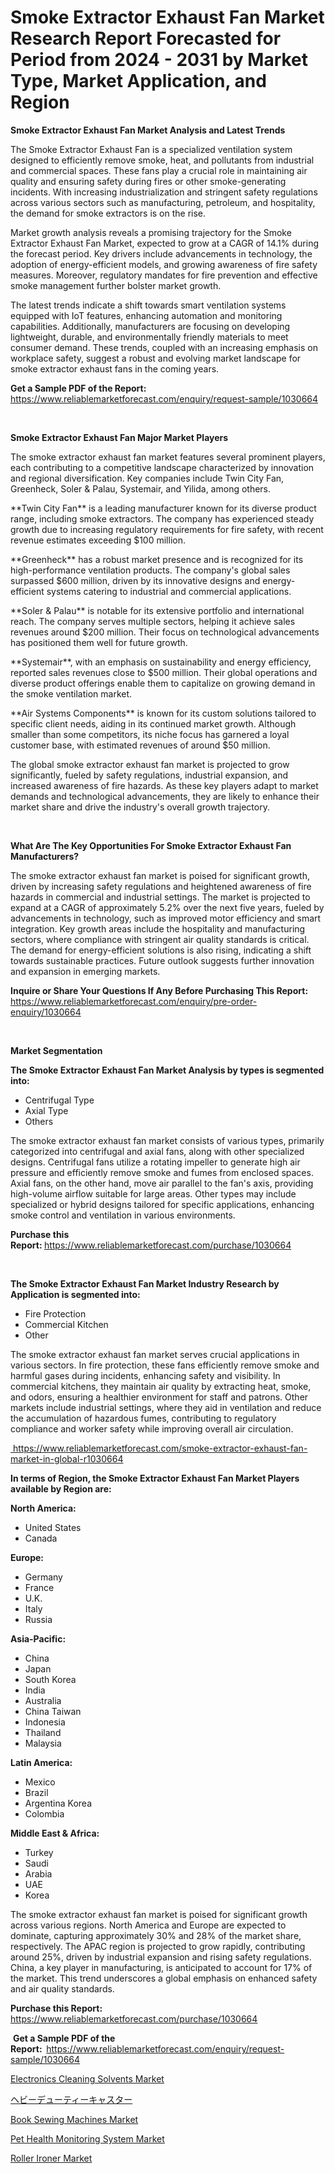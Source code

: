 <p><h1>Smoke Extractor Exhaust Fan Market Research Report Forecasted for Period from 2024 -  2031 by Market Type, Market Application, and Region</h1></p><p><strong>Smoke Extractor Exhaust Fan Market Analysis and Latest Trends</strong></p>
<p><p>The Smoke Extractor Exhaust Fan is a specialized ventilation system designed to efficiently remove smoke, heat, and pollutants from industrial and commercial spaces. These fans play a crucial role in maintaining air quality and ensuring safety during fires or other smoke-generating incidents. With increasing industrialization and stringent safety regulations across various sectors such as manufacturing, petroleum, and hospitality, the demand for smoke extractors is on the rise.</p><p>Market growth analysis reveals a promising trajectory for the Smoke Extractor Exhaust Fan Market, expected to grow at a CAGR of 14.1% during the forecast period. Key drivers include advancements in technology, the adoption of energy-efficient models, and growing awareness of fire safety measures. Moreover, regulatory mandates for fire prevention and effective smoke management further bolster market growth.</p><p>The latest trends indicate a shift towards smart ventilation systems equipped with IoT features, enhancing automation and monitoring capabilities. Additionally, manufacturers are focusing on developing lightweight, durable, and environmentally friendly materials to meet consumer demand. These trends, coupled with an increasing emphasis on workplace safety, suggest a robust and evolving market landscape for smoke extractor exhaust fans in the coming years.</p></p>
<p><strong>Get a Sample PDF of the Report:&nbsp;</strong> <a href="https://www.reliablemarketforecast.com/enquiry/request-sample/1030664">https://www.reliablemarketforecast.com/enquiry/request-sample/1030664</a></p>
<p>&nbsp;</p>
<p><strong>Smoke Extractor Exhaust Fan Major Market Players</strong></p>
<p><p>The smoke extractor exhaust fan market features several prominent players, each contributing to a competitive landscape characterized by innovation and regional diversification. Key companies include Twin City Fan, Greenheck, Soler & Palau, Systemair, and Yilida, among others.</p><p>**Twin City Fan** is a leading manufacturer known for its diverse product range, including smoke extractors. The company has experienced steady growth due to increasing regulatory requirements for fire safety, with recent revenue estimates exceeding $100 million.</p><p>**Greenheck** has a robust market presence and is recognized for its high-performance ventilation products. The company's global sales surpassed $600 million, driven by its innovative designs and energy-efficient systems catering to industrial and commercial applications.</p><p>**Soler & Palau** is notable for its extensive portfolio and international reach. The company serves multiple sectors, helping it achieve sales revenues around $200 million. Their focus on technological advancements has positioned them well for future growth.</p><p>**Systemair**, with an emphasis on sustainability and energy efficiency, reported sales revenues close to $500 million. Their global operations and diverse product offerings enable them to capitalize on growing demand in the smoke ventilation market.</p><p>**Air Systems Components** is known for its custom solutions tailored to specific client needs, aiding in its continued market growth. Although smaller than some competitors, its niche focus has garnered a loyal customer base, with estimated revenues of around $50 million.</p><p>The global smoke extractor exhaust fan market is projected to grow significantly, fueled by safety regulations, industrial expansion, and increased awareness of fire hazards. As these key players adapt to market demands and technological advancements, they are likely to enhance their market share and drive the industry's overall growth trajectory.</p></p>
<p>&nbsp;</p>
<p><strong>What Are The Key Opportunities For Smoke Extractor Exhaust Fan Manufacturers?</strong></p>
<p><p>The smoke extractor exhaust fan market is poised for significant growth, driven by increasing safety regulations and heightened awareness of fire hazards in commercial and industrial settings. The market is projected to expand at a CAGR of approximately 5.2% over the next five years, fueled by advancements in technology, such as improved motor efficiency and smart integration. Key growth areas include the hospitality and manufacturing sectors, where compliance with stringent air quality standards is critical. The demand for energy-efficient solutions is also rising, indicating a shift towards sustainable practices. Future outlook suggests further innovation and expansion in emerging markets.</p></p>
<p><strong>Inquire or Share Your Questions If Any Before Purchasing This Report:</strong> <a href="https://www.reliablemarketforecast.com/enquiry/pre-order-enquiry/1030664">https://www.reliablemarketforecast.com/enquiry/pre-order-enquiry/1030664</a></p>
<p>&nbsp;</p>
<p><strong>Market Segmentation</strong></p>
<p><strong>The Smoke Extractor Exhaust Fan Market Analysis by types is segmented into:</strong></p>
<p><ul><li>Centrifugal Type</li><li>Axial Type</li><li>Others</li></ul></p>
<p><p>The smoke extractor exhaust fan market consists of various types, primarily categorized into centrifugal and axial fans, along with other specialized designs. Centrifugal fans utilize a rotating impeller to generate high air pressure and efficiently remove smoke and fumes from enclosed spaces. Axial fans, on the other hand, move air parallel to the fan's axis, providing high-volume airflow suitable for large areas. Other types may include specialized or hybrid designs tailored for specific applications, enhancing smoke control and ventilation in various environments.</p></p>
<p><strong>Purchase this Report:&nbsp;</strong><a href="https://www.reliablemarketforecast.com/purchase/1030664">https://www.reliablemarketforecast.com/purchase/1030664</a></p>
<p>&nbsp;</p>
<p><strong>The Smoke Extractor Exhaust Fan Market Industry Research by Application is segmented into:</strong></p>
<p><ul><li>Fire Protection</li><li>Commercial Kitchen</li><li>Other</li></ul></p>
<p><p>The smoke extractor exhaust fan market serves crucial applications in various sectors. In fire protection, these fans efficiently remove smoke and harmful gases during incidents, enhancing safety and visibility. In commercial kitchens, they maintain air quality by extracting heat, smoke, and odors, ensuring a healthier environment for staff and patrons. Other markets include industrial settings, where they aid in ventilation and reduce the accumulation of hazardous fumes, contributing to regulatory compliance and worker safety while improving overall air circulation.</p></p>
<p><a href="https://www.reliablemarketforecast.com/smoke-extractor-exhaust-fan-market-in-global-r1030664">&nbsp;https://www.reliablemarketforecast.com/smoke-extractor-exhaust-fan-market-in-global-r1030664</a></p>
<p><strong>In terms of Region, the Smoke Extractor Exhaust Fan Market Players available by Region are:</strong></p>
<p>
    <p> <strong> North America: </strong>
        <ul>
            <li>United States</li>
            <li>Canada</li>
        </ul>
        </p> 
    <p> <strong> Europe: </strong>
        <ul>
            <li>Germany</li>
            <li>France</li>
            <li>U.K.</li>
            <li>Italy</li>
            <li>Russia</li>
        </ul>
        </p> 
    <p> <strong> Asia-Pacific: </strong>
        <ul>
            <li>China</li>
            <li>Japan</li>
            <li>South Korea</li>
            <li>India</li>
            <li>Australia</li>
            <li>China Taiwan</li>
            <li>Indonesia</li>
            <li>Thailand</li>
            <li>Malaysia</li>
        </ul>
        </p> 
    <p> <strong> Latin America: </strong>
        <ul>
            <li>Mexico</li>
            <li>Brazil</li>
            <li>Argentina Korea</li>
            <li>Colombia</li>
        </ul>
        </p> 
    <p> <strong> Middle East & Africa: </strong>
        <ul>
            <li>Turkey</li>
            <li>Saudi</li>
            <li>Arabia</li>
            <li>UAE</li>
            <li>Korea</li>
        </ul>
    </p>
    </p>
<p><p>The smoke extractor exhaust fan market is poised for significant growth across various regions. North America and Europe are expected to dominate, capturing approximately 30% and 28% of the market share, respectively. The APAC region is projected to grow rapidly, contributing around 25%, driven by industrial expansion and rising safety regulations. China, a key player in manufacturing, is anticipated to account for 17% of the market. This trend underscores a global emphasis on enhanced safety and air quality standards.</p></p>
<p><strong>Purchase this Report: </strong><a href="https://www.reliablemarketforecast.com/purchase/1030664">https://www.reliablemarketforecast.com/purchase/1030664</a></p>
<p>&nbsp;<strong>Get a Sample PDF of the Report:&nbsp;&nbsp;</strong><a href="https://www.reliablemarketforecast.com/enquiry/request-sample/1030664">https://www.reliablemarketforecast.com/enquiry/request-sample/1030664</a></p>
<p><strong></strong></p>
<p><p><a href="https://issuu.com/reportprime-2/docs/electronics-cleaning-solvents-marke_c857b88c8efc94">Electronics Cleaning Solvents Market</a></p><p><a href="https://medium.com/@edmondg3yrtreenfelder8956/heavy-duty-casters-market-%E3%81%AE%E3%82%B0%E3%83%AD%E3%83%BC%E3%83%90%E3%83%AB%E5%B8%82%E5%A0%B4%E6%A6%82%E8%A6%81%E3%81%AF-%E4%B8%96%E7%95%8C%E3%81%8A%E3%82%88%E3%81%B3%E4%B8%BB%E8%A6%81%E5%B8%82%E5%A0%B4%E3%81%AB%E3%81%8A%E3%81%91%E3%82%8B%E6%A5%AD%E7%95%8C%E3%81%AB%E5%BD%B1%E9%9F%BF%E3%82%92%E4%B8%8E%E3%81%88%E3%82%8B%E4%B8%BB%E8%A6%81%E3%81%AA%E3%83%88%E3%83%AC%E3%83%B3%E3%83%89%E3%81%AB%E3%81%A4%E3%81%84%E3%81%A6-%E7%8B%AC%E8%87%AA%E3%81%AE%E8%A6%96%E7%82%B9%E3%82%92%E6%8F%90%E4%BE%9B%E3%81%97%E3%81%BE%E3%81%99-96058be68044">ヘビーデューティーキャスター</a></p><p><a href="https://www.linkedin.com/pulse/how-regional-markets-adapting-book-sewing-machines-market-innovations-dbr8f?trackingId=tjYL4j20QcalMh%2FeTjvFQw%3D%3D">Book Sewing Machines Market</a></p><p><a href="https://medium.com/@diane.wilson76867/the-pet-health-monitoring-system-market-prioritizes-cost-control-and-efficiency-enhancement-c011d9808059">Pet Health Monitoring System Market</a></p><p><a href="https://medium.com/@amelia.martin5698/the-market-study-covers-the-roller-ironer-market-across-various-segments-d3b368448b49">Roller Ironer Market</a></p></p>